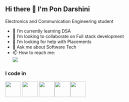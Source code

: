 ## Hi there 👋 I'm Pon Darshini

Electronics and Communication Engineering student

- 🌱 I’m currently learning DSA
- 👯 I’m looking to collaborate on Full stack development
- 🤔 I’m looking for help with Placements 
- 💬 Ask me about Software Tech
- 📫 How to reach me:
<br/> [<img src="https://img.shields.io/badge/LinkedIn-0077B5?style=for-the-badge&logo=linkedin&logoColor=white" />](https://www.linkedin.com/in/pon-darshini/)

### I code in
<img height="50" width="50" src="https://img.icons8.com/?size=100&id=Pd2x9GWu9ovX&format=png&color=000000" /> <img height="50" width="50" src="https://img.icons8.com/?size=100&id=asWSSTBrDlTW&format=png&color=000000" /> <img height="50" width="50" src="https://img.icons8.com/?size=100&id=13441&format=png&color=000000" /><img height="50" width="50" src="https://img.icons8.com/?size=100&id=108784&format=png&color=000000" /><img height="50" width="50" src="https://img.icons8.com/?size=100&id=undefined&format=png&color=000000" />

